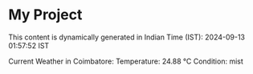 # My Project

This content is dynamically generated in Indian Time (IST): 2024-09-13 01:57:52 IST


Current Weather in Coimbatore:
Temperature: 24.88 °C
Condition: mist

